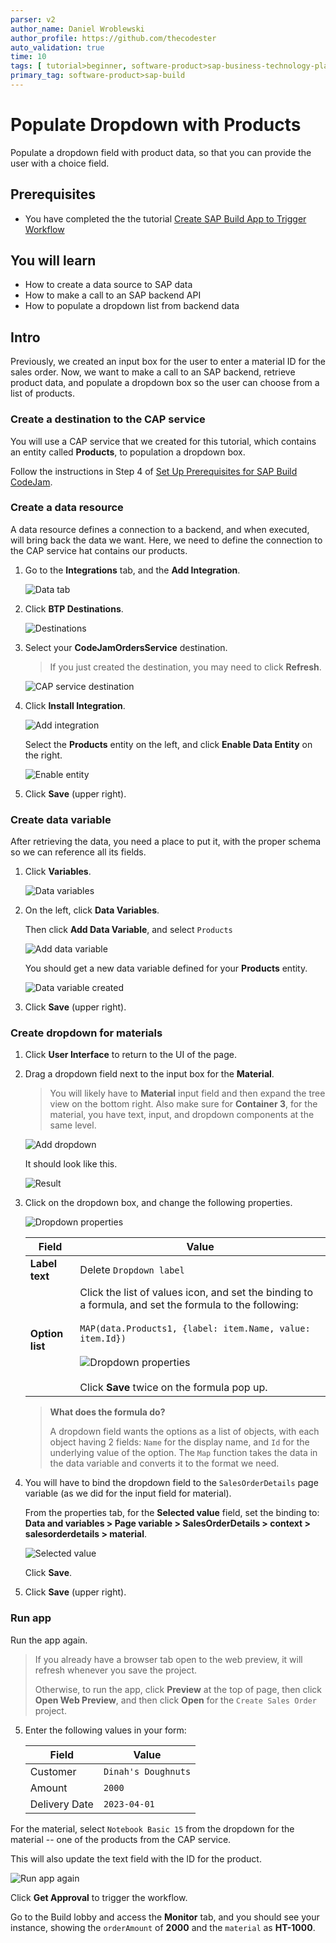 ```yaml
---
parser: v2
author_name: Daniel Wroblewski
author_profile: https://github.com/thecodester
auto_validation: true
time: 10
tags: [ tutorial>beginner, software-product>sap-business-technology-platform,software-product>sap-build, software-product>sap-build-apps]
primary_tag: software-product>sap-build
---
```

  

# Populate Dropdown with Products
<!-- description --> Populate a dropdown field with product data, so that you can provide the user with a choice field.


## Prerequisites
- You have completed the the tutorial [Create SAP Build App to Trigger Workflow](build-apps-workflow-trigger)

## You will learn
- How to create a data source to SAP data
- How to make a call to an SAP backend API
- How to populate a dropdown list from backend data



## Intro
Previously, we created an input box for the user to enter a material ID for the sales order. Now, we want to make a call to an SAP backend, retrieve product data, and populate a dropdown box so the user can choose from a list of products.



### Create a destination to the CAP service
You will use a CAP service that we created for this tutorial, which contains an entity called **Products**, to population a dropdown box.

Follow the instructions in Step 4 of [Set Up Prerequisites for SAP Build CodeJam](codejam-0-prerequisites).







### Create a data resource
A data resource defines a connection to a backend, and when executed, will bring back the data we want. Here, we need to define the connection to the CAP service hat contains our products.


1. Go to the **Integrations** tab, and the **Add Integration**.

    ![Data tab](data-new.png)

2. Click **BTP Destinations**.

    ![Destinations](data-destinations.png)

3. Select your **CodeJamOrdersService** destination.

    >If you just created the destination, you may need to click **Refresh**.

    ![CAP service destination](data-es5-dest.png)
    
4. Click **Install Integration**.

    ![Add integration](data-add-integration.png)

    Select the **Products** entity on the left, and click **Enable Data Entity** on the right.

    ![Enable entity](data-enable-entity.png)

5. Click **Save** (upper right).
   





### Create data variable
After retrieving the data, you need a place to put it, with the proper schema so we can reference all its fields.

1. Click **Variables**.

    ![Data variables](data-var-open.png)

2. On the left, click **Data Variables**.
   
    Then click **Add Data Variable**, and select `Products`

    ![Add data variable](data-var-add.png)

    You should get a new data variable defined for your **Products** entity.

    ![Data variable created](data-var-add2.png)

3. Click **Save** (upper right).
   




### Create dropdown for materials
1. Click **User Interface** to return to the UI of the page.
   
2. Drag a dropdown field next to the input box for the **Material**.

    >You will likely have to **Material** input field and then expand the tree view on the bottom right. Also make sure for **Container 3**, for the material, you have text, input, and dropdown components at the same level.
   
    ![Add dropdown](dropdown-add.png)

    It should look like this.

    ![Result](dropdown-add-result.png)

3. Click on the dropdown box, and change the following properties.

    ![Dropdown properties](dropdown-properties.png)

    | Field | Value |
    |-------|-------|
    | **Label text** | Delete `Dropdown label` |
    | **Option list** | Click the list of values icon, and set the binding to a formula, and set the formula to the following:<div>&nbsp;</div>`MAP(data.Products1, {label: item.Name, value: item.Id})`<div>&nbsp;</div>![Dropdown properties](formula.png)<div>&nbsp;</div>Click **Save** twice on the formula pop up. |

    >**What does the formula do?**
    >
    >A dropdown field wants the options as a list of objects, with each object having 2 fields: `Name` for the display name, and `Id` for the underlying value of the option. The `Map` function takes the data in the data variable and converts it to the format we need.

4. You will have to bind the dropdown field to the `SalesOrderDetails` page variable (as we did for the input field for material).
    
    From the properties tab, for the **Selected value** field, set the binding to: **Data and variables > Page variable > SalesOrderDetails > context > salesorderdetails > material**. 

    ![Selected value](dropdown-selected-value.png)

    Click **Save**.

5. Click **Save** (upper right).

 


### Run app
Run the app again.

>If you already have a browser tab open to the web preview, it will refresh whenever you save the project.
>
>Otherwise, to run the app, click **Preview** at the top of page, then click **Open Web Preview**, and then click **Open** for the `Create Sales Order` project.

5. Enter the following values in your form:

    | Field | Value |
    |-------|-------|
    | Customer | `Dinah's Doughnuts` |
    | Amount  | `2000` |
    | Delivery Date  | `2023-04-01` |

For the material, select `Notebook Basic 15` from the dropdown for the material -- one of the products from the CAP service.

This will also update the text field with the ID for the product.

![Run app again](run-dropdown.png)

Click **Get Approval** to trigger the workflow. 

Go to the Build lobby and access the **Monitor** tab, and you should see your instance, showing the `orderAmount` of **2000** and the `material` as **HT-1000**.
